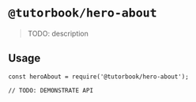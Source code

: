 # `@tutorbook/hero-about`

> TODO: description

## Usage

```
const heroAbout = require('@tutorbook/hero-about');

// TODO: DEMONSTRATE API
```
